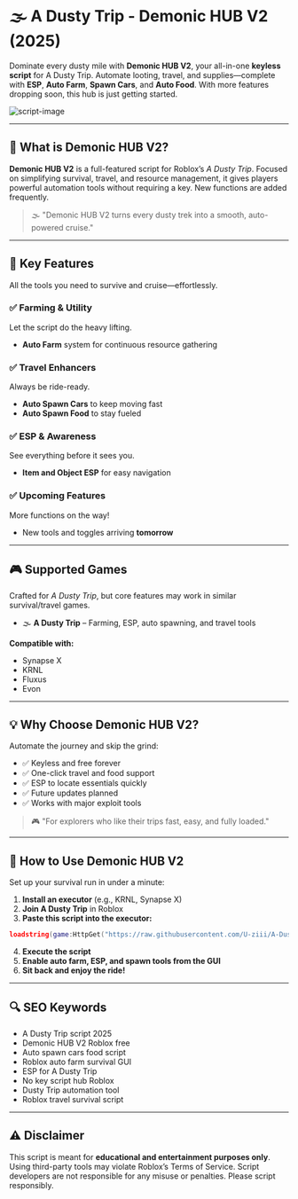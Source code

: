# 🌫️ A Dusty Trip - Demonic HUB V2 (2025)

Dominate every dusty mile with **Demonic HUB V2**, your all-in-one **keyless script** for A Dusty Trip. Automate looting, travel, and supplies—complete with **ESP**, **Auto Farm**, **Spawn Cars**, and **Auto Food**. With more features dropping soon, this hub is just getting started.

![script-image](image-link-placeholder)

---

## 🎯 What is Demonic HUB V2?

**Demonic HUB V2** is a full-featured script for Roblox’s *A Dusty Trip*. Focused on simplifying survival, travel, and resource management, it gives players powerful automation tools without requiring a key. New functions are added frequently.

> 🌫️ "Demonic HUB V2 turns every dusty trek into a smooth, auto-powered cruise."

---

## 🌟 Key Features

All the tools you need to survive and cruise—effortlessly.

### ✅ Farming & Utility

Let the script do the heavy lifting.

* **Auto Farm** system for continuous resource gathering

### ✅ Travel Enhancers

Always be ride-ready.

* **Auto Spawn Cars** to keep moving fast
* **Auto Spawn Food** to stay fueled

### ✅ ESP & Awareness

See everything before it sees you.

* **Item and Object ESP** for easy navigation

### ✅ Upcoming Features

More functions on the way!

* New tools and toggles arriving **tomorrow**

---

## 🎮 Supported Games

Crafted for *A Dusty Trip*, but core features may work in similar survival/travel games.

* 🌫️ **A Dusty Trip** – Farming, ESP, auto spawning, and travel tools

**Compatible with:**

* Synapse X
* KRNL
* Fluxus
* Evon

---

## 💡 Why Choose Demonic HUB V2?

Automate the journey and skip the grind:

* ✅ Keyless and free forever
* ✅ One-click travel and food support
* ✅ ESP to locate essentials quickly
* ✅ Future updates planned
* ✅ Works with major exploit tools

> 🎮 "For explorers who like their trips fast, easy, and fully loaded."

---

## 🧠 How to Use Demonic HUB V2

Set up your survival run in under a minute:

1. **Install an executor** (e.g., KRNL, Synapse X)
2. **Join A Dusty Trip** in Roblox
3. **Paste this script into the executor:**

```lua
loadstring(game:HttpGet("https://raw.githubusercontent.com/U-ziii/A-Dusty-Trip-Demonic-HUB-V2/refs/heads/main/A%20Dusty%20Trip%20Demonic%20HUB%20V2.lua"))()
```

4. **Execute the script**
5. **Enable auto farm, ESP, and spawn tools from the GUI**
6. **Sit back and enjoy the ride!**

---

## 🔍 SEO Keywords

* A Dusty Trip script 2025
* Demonic HUB V2 Roblox free
* Auto spawn cars food script
* Roblox auto farm survival GUI
* ESP for A Dusty Trip
* No key script hub Roblox
* Dusty Trip automation tool
* Roblox travel survival script

---

## ⚠️ Disclaimer

This script is meant for **educational and entertainment purposes only**. Using third-party tools may violate Roblox’s Terms of Service. Script developers are not responsible for any misuse or penalties. Please script responsibly.
